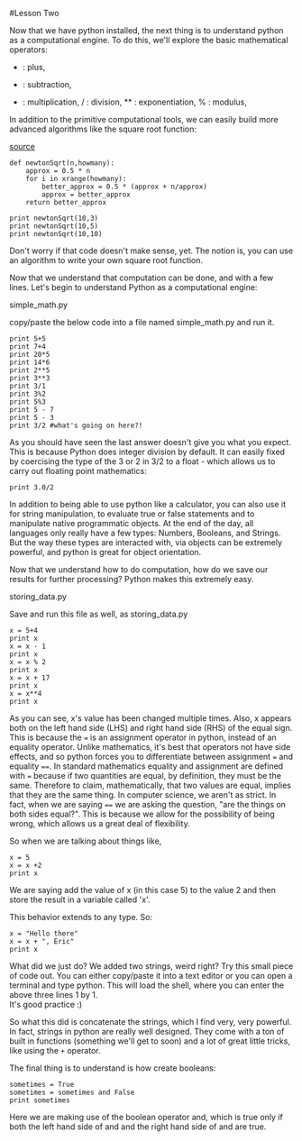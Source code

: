 #Lesson Two

Now that we have python installed, the next thing is to understand python as a computational engine.  To do this, we'll explore the basic mathematical operators: 

+ : plus,
- : subtraction,
* : multiplication,
/ : division,
** : exponentiation,
% : modulus,

In addition to the primitive computational tools, we can easily build more advanced algorithms like the square root function:

[source](http://interactivepython.org/runestone/static/gmu-cs100-F2014/MoreAboutIteration/Newton'sMethod.html)
```
def newtonSqrt(n,howmany):
	approx = 0.5 * n
	for i in xrange(howmany):
		better_approx = 0.5 * (approx + n/approx)
		approx = better_approx
	return better_approx

print newtonSqrt(10,3)
print newtonSqrt(10,5)
print newtonSqrt(10,10)

```

Don't worry if that code doesn't make sense, yet.  The notion is, you can use an algorithm to write your own square root function.  

Now that we understand that computation can be done, and with a few lines.  Let's begin to understand Python as a computational engine:

simple_math.py

copy/paste the below code into a file named simple_math.py and run it.

```
print 5+5
print 7+4
print 20*5
print 14*6
print 2**5
print 3**3
print 3/1
print 3%2
print 5%3
print 5 - 7
print 5 - 3
print 3/2 #what's going on here?!
```

As you should have seen the last answer doesn't give you what you expect.  This is because Python does integer division by default.  It can easily fixed by coercising the type of the 3 or 2 in 3/2 to a float - which allows us to carry out floating point mathematics:

`print 3.0/2`

In addition to being able to use python like a calculator, you can also use it for string manipulation, to evaluate true or false statements and to manipulate native programmatic objects.  At the end of the day, all languages only really have a few types: Numbers, Booleans, and Strings.  But the way these types are interacted with, via objects can be extremely powerful, and python is great for object orientation.

Now that we understand how to do computation, how do we save our results for further processing?  Python makes this extremely easy.

storing_data.py

Save and run this file as well, as storing_data.py

```
x = 5+4
print x
x = x - 1
print x
x = x % 2
print x
x = x + 17
print x
x = x**4
print x
```

As you can see, x's value has been changed multiple times.  Also, x appears both on the left hand side (LHS) and right hand side (RHS) of the equal sign.  This is because the `=` is an assignment operator in python, instead of an equality operator.  Unlike mathematics, it's best that operators not have side effects, and so python forces you to differentiate between assignment `=` and equality `==`.  In standard mathematics equality and assignment are defined with `=` because if two quantities are equal, by definition, they must be the same.  Therefore to claim, mathematically, that two values are equal, implies that they are the same thing.  In computer science, we aren't as strict.  In fact, when we are saying `==` we are asking the question, "are the things on both sides equal?".  This is because we allow for the possibility of being wrong, which allows us a great deal of flexibility.

So when we are talking about things like,

```
x = 5
x = x +2
print x
```

We are saying add the value of x (in this case 5) to the value 2 and then store the result in a variable called 'x'.

This behavior extends to any type.  So:

```
x = "Hello there"
x = x + ", Eric"
print x
```

What did we just do?  We added two strings, weird right?  Try this small piece of code out.  You can either copy/paste it into a text editor or you can open a terminal and type python.  This will load the shell, where you can enter the above three lines 1 by 1.  
It's good practice :)

So what this did is concatenate the strings, which I find very, very powerful.  In fact, strings in python are really well designed.  They come with a ton of built in functions (something we'll get to soon) and a lot of great little tricks, like using the `+` operator.

The final thing is to understand is how create booleans:

```
sometimes = True
sometimes = sometimes and False
print sometimes

```

Here we are making use of the boolean operator and, which is true only if both the left hand side of and and the right hand side of and are true.




